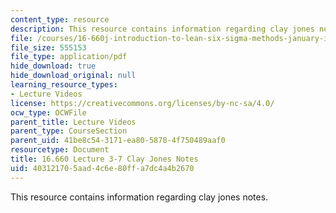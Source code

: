 ```yaml
---
content_type: resource
description: This resource contains information regarding clay jones notes.
file: /courses/16-660j-introduction-to-lean-six-sigma-methods-january-iap-2012/403121705aad4c6e80ffa7dc4a4b2670_MIT16_660IAP12_3-7JonNot.pdf
file_size: 555153
file_type: application/pdf
hide_download: true
hide_download_original: null
learning_resource_types:
- Lecture Videos
license: https://creativecommons.org/licenses/by-nc-sa/4.0/
ocw_type: OCWFile
parent_title: Lecture Videos
parent_type: CourseSection
parent_uid: 41be8c54-3171-ea80-5878-4f750489aaf0
resourcetype: Document
title: 16.660 Lecture 3-7 Clay Jones Notes
uid: 40312170-5aad-4c6e-80ff-a7dc4a4b2670
---
```

This resource contains information regarding clay jones notes.